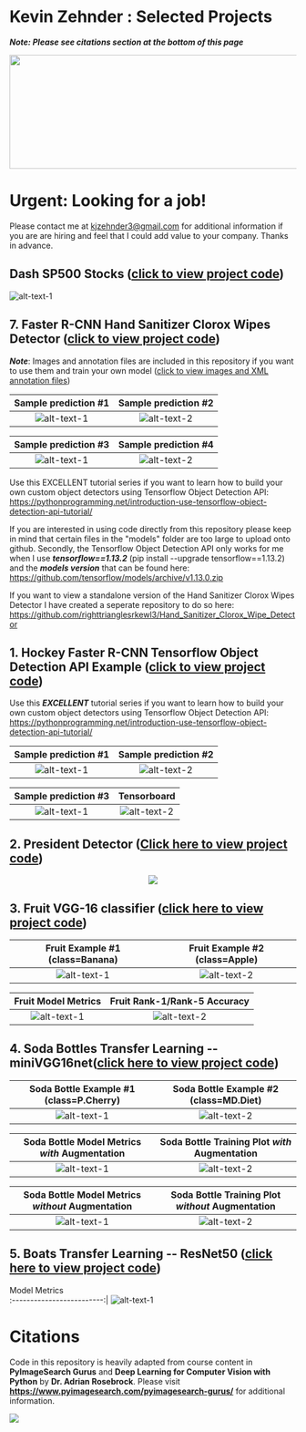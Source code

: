 # Kevin Zehnder : Selected Projects
***Note: Please see citations section at the bottom of this page***

<p align="center">
  <img width="600" height="200" src="docs/jpegs/readme/job1_resized.jpg">
</p>

# Urgent: Looking for a job!
Please contact me at kjzehnder3@gmail.com for additional information if you are are hiring and feel that I could add value to your company. Thanks in advance.

## Dash SP500 Stocks ([click to view project code](Dash_Plotly_SP500/))

![alt-text-1](docs/jpegs/dash_sp500/dash_sp500.gif "title-1") 

## 7. Faster R-CNN Hand Sanitizer Clorox Wipes Detector ([click to view project code](Hand_Sanitizer_Detector/))

***Note***: Images and annotation files are included in this repository if you want to use them and train your own model ([click to view images and XML annotation files](Hand_Sanitizer_Detector/images))

 Sample prediction #1      |  Sample prediction #2
:-------------------------:|:-------------------------:
![alt-text-1](docs/jpegs/7_sanitizer/usage2.png "title-1") | ![alt-text-2](docs/jpegs/7_sanitizer/usage1.png "title-2")

 Sample prediction #3      |  Sample prediction #4 
:-------------------------:|:-------------------------:
![alt-text-1](docs/jpegs/7_sanitizer/usage3.png "title-1") | ![alt-text-2](docs/jpegs/7_sanitizer/usage4.png "title-2")

Use this EXCELLENT tutorial series if you want to learn how to build your own custom object detectors using Tensorflow Object Detection API: https://pythonprogramming.net/introduction-use-tensorflow-object-detection-api-tutorial/

If you are interested in using code directly from this repository please keep in mind that certain files in the "models" folder are too large to upload onto github. Secondly, the Tensorflow Object Detection API only works for me when I use ***tensorflow==1.13.2*** (pip install --upgrade tensorflow==1.13.2) and the ***models version*** that can be found here: https://github.com/tensorflow/models/archive/v1.13.0.zip 

If you want to view a standalone version of the Hand Sanitizer Clorox Wipes Detector I have created a seperate repository to do so here: https://github.com/righttrianglesrkewl3/Hand_Sanitizer_Clorox_Wipe_Detector

## 1. Hockey Faster R-CNN Tensorflow Object Detection API Example ([click to view project code](Faster_R-CNN_Tensorflow_Object_Detector/))

Use this ***EXCELLENT*** tutorial series if you want to learn how to build your own custom object detectors using Tensorflow Object Detection API: https://pythonprogramming.net/introduction-use-tensorflow-object-detection-api-tutorial/

Sample prediction #1      |  Sample prediction #2
:-------------------------:|:-------------------------:
![alt-text-1](docs/jpegs/1_tensor/resized_ten1.png "title-1") | ![alt-text-2](docs/jpegs/1_tensor/resized_ten2.png "title-2")

 Sample prediction #3      |  Tensorboard 
:-------------------------:|:-------------------------:
![alt-text-1](docs/jpegs/1_tensor/resized_individualImage.png "title-1") | ![alt-text-2](docs/jpegs/1_tensor/resized_board_training.png "title-2")

## 2. President Detector ([Click here to view project code](Presidential_Candidate_Detector/))

<p align="center">
  <img src="docs/jpegs/2_president/candidates_facial_recognition.jpg">
</p>

## 3. Fruit VGG-16 classifier ([click here to view project code](Fruit_VGG_Feature_Extractor_Logistic_Classifier/))

Fruit Example #1 (class=Banana)                |  Fruit Example #2 (class=Apple)
:-------------------------:|:-------------------------:
![alt-text-1](docs/jpegs/3_fruit_VGG/peg2.png "title-1") | ![alt-text-2](docs/jpegs/3_fruit_VGG/peg1.png "title-2")

Fruit Model Metrics              |  Fruit Rank-1/Rank-5 Accuracy
:-------------------------:|:-------------------------:
![alt-text-1](docs/jpegs/3_fruit_VGG/metrics_fruit_train_feat_extract_logistic.png "title-1") | ![alt-text-2](docs/jpegs/3_fruit_VGG/fruit_rank_5.png "title-2")

## 4. Soda Bottles Transfer Learning -- miniVGG16net([click here to view project code](Sodas_miniVGGnet_Augmentation/))

Soda Bottle Example #1 (class=P.Cherry)            |  Soda Bottle Example #2 (class=MD.Diet)
:-------------------------:|:-------------------------:
![alt-text-1](docs/jpegs/4_soda_miniVGG/1278.jpg "model-metrics") | ![alt-text-2](docs/jpegs/4_soda_miniVGG/1672.jpg "title-2")

Soda Bottle Model Metrics ***with*** Augmentation            |  Soda Bottle Training Plot ***with*** Augmentation
:-------------------------:|:-------------------------:
![alt-text-1](docs/jpegs/4_soda_miniVGG/metrics_soda_augmented.png "model-metrics") | ![alt-text-2](docs/jpegs/4_soda_miniVGG/vgg16net_augmentation_soda_training_plot.png "training-plot")

Soda Bottle Model Metrics ***without*** Augmentation            |  Soda Bottle Training Plot ***without*** Augmentation
:-------------------------:|:-------------------------:
![alt-text-1](docs/jpegs/4_soda_miniVGG/metrics_soda_vgg16net_no_augmentation_notebook_classification_report.png "model-metrics") | ![alt-text-2](docs/jpegs/4_soda_miniVGG/soda_vgg16net_no_augmentation_training_plot.png "title-2")

## 5. Boats Transfer Learning -- ResNet50 ([click here to view project code](Boats_ResNet50/))

Model Metrics              
:-------------------------:|
![alt-text-1](docs/jpegs/5_Boats_ResNet50_Transfer_Learning/metrics_boats_kaggle.png "model-metrics") 


# Citations
Code in this repository is heavily adapted from course content in **PyImageSearch Gurus** and **Deep Learning for Computer Vision with Python** by **Dr. Adrian Rosebrock**. Please visit **https://www.pyimagesearch.com/pyimagesearch-gurus/** for additional information.
<p align="left">
  <img src="docs/jpegs/citation.png">
</p>
